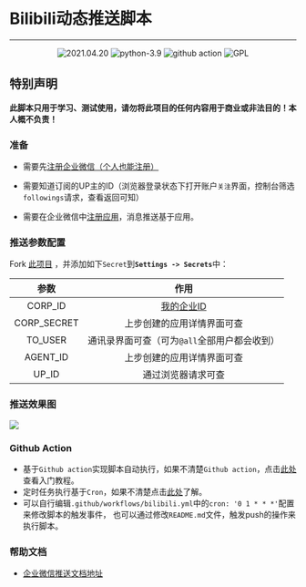 # Bilibili动态推送脚本

---
<p style="text-align: center">
    <img src="https://img.shields.io/badge/create-2021.04.20-brightgreen" alt="2021.04.20"/>
    <img src="https://img.shields.io/badge/python-3.9-blue" alt="python-3.9"/>
    <img src="https://img.shields.io/badge/github%20-workflow-orange" alt="github action"/>
    <img src="https://img.shields.io/badge/License-GPL-yellow" alt="GPL"/>
</p>


## 特别声明
<b>此脚本只用于学习、测试使用，请勿将此项目的任何内容用于商业或非法目的！本人概不负责！</b>

### 准备

- 需要先<a href='https://work.weixin.qq.com/wework_admin/register_wx?from=myhome'>注册企业微信（个人也能注册）</a>

- 需要知道订阅的UP主的ID（浏览器登录状态下打开账户`关注`界面，控制台筛选`followings`请求，查看返回可知）

- 需要在企业微信中<a href='https://work.weixin.qq.com/wework_admin/frame#apps/createApiApp'>注册应用</a>，消息推送基于应用。

### 推送参数配置

Fork [此项目](https://github.com/xiaokexiang/bilibili_api) ，并添加如下`Secret`到<b>`Settings -> Secrets`</b>中：

|    参数     |                             作用                             |
| :---------: | :----------------------------------------------------------: |
|   CORP_ID   | <a href='https://work.weixin.qq.com/wework_admin/frame#profile'>我的企业ID</a> |
| CORP_SECRET |                  上步创建的应用详情界面可查                  |
|   TO_USER   |         通讯录界面可查（可为`@all`全部用户都会收到）         |
|  AGENT_ID   |                  上步创建的应用详情界面可查                  |
|    UP_ID    |                      通过浏览器请求可查                      |

### 推送效果图

![](https://image.leejay.top/FqevfV-0-EujP8ujzBdyQSWFJ2yQ)

### Github Action

- 基于`Github action`实现脚本自动执行，如果不清楚`Github action`，点击[此处](http://www.ruanyifeng.com/blog/2019/09/getting-started-with-github-actions.html)查看入门教程。
- 定时任务执行基于`Cron`，如果不清楚点击[此处](https://leejay.top/post/linux%E4%B8%8Bcron%E5%AE%9A%E6%97%B6%E5%99%A8/)了解。
- 可以自行编辑`.github/workflows/bilibili.yml`中的`cron: '0 1 * * *'`配置来修改脚本的触发事件，
  也可以通过修改`README.md`文件，触发push的操作来执行脚本。

### 帮助文档

- <a href='https://work.weixin.qq.com/api/doc/90000/90135/90248'>企业微信推送文档地址</a>
